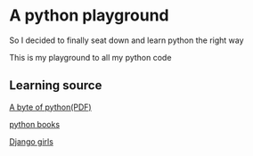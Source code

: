 # A python playground

So I decided to finally seat down and learn python the right way

This is my playground to all my python code

## Learning source
[A byte of python(PDF)](https://edisciplinas.usp.br/pluginfile.php/3252353/mod_resource/content/1/b_Swaroop_Byte_of_python.pdf)

[python books](https://pythonbooks.revolunet.com/)

[Django girls](https://tutorial.djangogirls.org/)